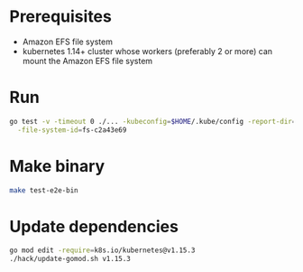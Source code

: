 # Prerequisites
- Amazon EFS file system
- kubernetes 1.14+ cluster whose workers (preferably 2 or more) can mount the Amazon EFS file system

# Run
```sh
go test -v -timeout 0 ./... -kubeconfig=$HOME/.kube/config -report-dir=$ARTIFACTS -ginkgo.focus="\[efs-csi\]" -ginkgo.skip="\[Disruptive\]" \
  -file-system-id=fs-c2a43e69
```

# Make binary
```sh
make test-e2e-bin
```

# Update dependencies
```sh
go mod edit -require=k8s.io/kubernetes@v1.15.3
./hack/update-gomod.sh v1.15.3
```
